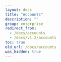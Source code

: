```yaml
---
layout: docs
title: "Accounts"
description: ""
group: enterprise
redirect_from:
  - /docs/accounts
  - /docs/v1.2/accounts
toc: true
old_url: /docs/accounts
was_hidden: true
---
```

